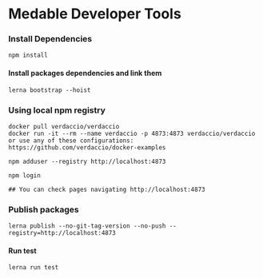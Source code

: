 # Medable Developer Tools

### Install Dependencies

`npm install`

#### Install packages dependencies and link them

`lerna bootstrap --hoist`

### Using local npm registry

```
docker pull verdaccio/verdaccio
docker run -it --rm --name verdaccio -p 4873:4873 verdaccio/verdaccio
or use any of these configurations: https://github.com/verdaccio/docker-examples

npm adduser --registry http://localhost:4873

npm login

## You can check pages navigating http://localhost:4873

```

### Publish packages
```
lerna publish --no-git-tag-version --no-push --registry=http://localhost:4873
```

#### Run test
`lerna run test`
